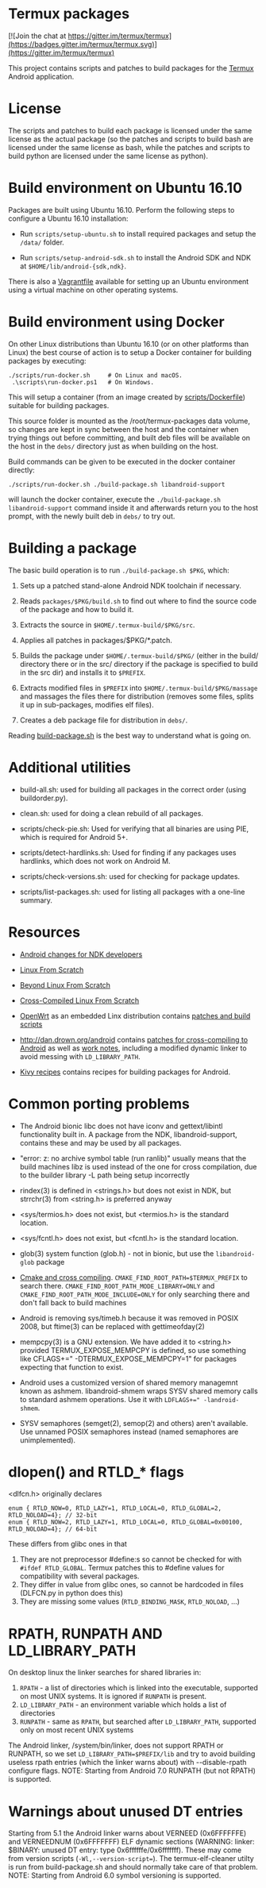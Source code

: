 Termux packages
===============
[![Join the chat at https://gitter.im/termux/termux](https://badges.gitter.im/termux/termux.svg)](https://gitter.im/termux/termux)

This project contains scripts and patches to build packages for the
[Termux](https://termux.com/) Android application.

License
=======
The scripts and patches to build each package is licensed under the same license as
the actual package (so the patches and scripts to build bash are licensed under
the same license as bash, while the patches and scripts to build python are licensed
under the same license as python).

Build environment on Ubuntu 16.10
=================================
Packages are built using Ubuntu 16.10. Perform the following steps to configure a Ubuntu 16.10 installation:

- Run `scripts/setup-ubuntu.sh` to install required packages and setup the `/data/` folder.

- Run `scripts/setup-android-sdk.sh` to install the Android SDK and NDK at `$HOME/lib/android-{sdk,ndk}`.

There is also a [Vagrantfile](scripts/Vagrantfile) available for setting up an Ubuntu environment using a virtual machine on other operating systems.

Build environment using Docker
==============================
On other Linux distributions than Ubuntu 16.10 (or on other platforms than Linux) the best course
of action is to setup a Docker container for building packages by executing:

    ./scripts/run-docker.sh     # On Linux and macOS.
     .\scripts\run-docker.ps1   # On Windows.

This will setup a container (from an image created by [scripts/Dockerfile](scripts/Dockerfile))
suitable for building packages.

This source folder is mounted as the /root/termux-packages data volume, so changes are kept
in sync between the host and the container when trying things out before committing, and built
deb files will be available on the host in the `debs/` directory just as when building on the host.

Build commands can be given to be executed in the docker container directly:

    ./scripts/run-docker.sh ./build-package.sh libandroid-support

will launch the docker container, execute the `./build-package.sh libandroid-support`
command inside it and afterwards return you to the host prompt, with the newly built
deb in `debs/` to try out.

Building a package
==================
The basic build operation is to run `./build-package.sh $PKG`, which:

1. Sets up a patched stand-alone Android NDK toolchain if necessary.

2. Reads `packages/$PKG/build.sh` to find out where to find the source code of the package and how to build it.

3. Extracts the source in `$HOME/.termux-build/$PKG/src`.

4. Applies all patches in packages/$PKG/\*.patch.

5. Builds the package under `$HOME/.termux-build/$PKG/` (either in the build/ directory there or in the
  src/ directory if the package is specified to build in the src dir) and installs it to `$PREFIX`.

6. Extracts modified files in `$PREFIX` into `$HOME/.termux-build/$PKG/massage` and massages the
  files there for distribution (removes some files, splits it up in sub-packages, modifies elf files).

7. Creates a deb package file for distribution in `debs/`.

Reading [build-package.sh](build-package.sh) is the best way to understand what is going on.

Additional utilities
====================
* build-all.sh: used for building all packages in the correct order (using buildorder.py).

* clean.sh: used for doing a clean rebuild of all packages.

* scripts/check-pie.sh: Used for verifying that all binaries are using PIE, which is required for Android 5+.

* scripts/detect-hardlinks.sh: Used for finding if any packages uses hardlinks, which does not work on Android M.

* scripts/check-versions.sh: used for checking for package updates.
	
* scripts/list-packages.sh: used for listing all packages with a one-line summary.


Resources
=========
* [Android changes for NDK developers](https://android.googlesource.com/platform/bionic/+/master/android-changes-for-ndk-developers.md)

* [Linux From Scratch](http://www.linuxfromscratch.org/lfs/view/stable/)

* [Beyond Linux From Scratch](http://www.linuxfromscratch.org/blfs/view/stable/)

* [Cross-Compiled Linux From Scratch](http://www.clfs.org/view/CLFS-3.0.0-SYSVINIT/mips64-64/)

* [OpenWrt](https://openwrt.org/) as an embedded Linx distribution contains [patches and build scripts](https://dev.openwrt.org/browser/packages)

* http://dan.drown.org/android contains [patches for cross-compiling to Android](http://dan.drown.org/android/src/) as well as [work notes](http://dan.drown.org/android/worknotes.html), including a modified dynamic linker to avoid messing with `LD_LIBRARY_PATH`.

* [Kivy recipes](https://github.com/kivy/python-for-android/tree/master/pythonforandroid/recipes) contains recipes for building packages for Android.


Common porting problems
=======================
* The Android bionic libc does not have iconv and gettext/libintl functionality built in. A package from the NDK, libandroid-support, contains these and may be used by all packages.

* "error: z: no archive symbol table (run ranlib)" usually means that the build machines libz is used instead of the one for cross compilation, due to the builder library -L path being setup incorrectly

* rindex(3) is defined in &lt;strings.h&gt; but does not exist in NDK, but strrchr(3) from &lt;string.h&gt; is preferred anyway

* &lt;sys/termios.h&gt; does not exist, but &lt;termios.h&gt; is the standard location.

* &lt;sys/fcntl.h&gt; does not exist, but &lt;fcntl.h&gt; is the standard location.

* glob(3) system function (glob.h) - not in bionic, but use the `libandroid-glob` package

* [Cmake and cross compiling](http://www.cmake.org/Wiki/CMake_Cross_Compiling).
  `CMAKE_FIND_ROOT_PATH=$TERMUX_PREFIX` to search there.
  `CMAKE_FIND_ROOT_PATH_MODE_LIBRARY=ONLY` and `CMAKE_FIND_ROOT_PATH_MODE_INCLUDE=ONLY`
  for only searching there and don't fall back to build machines

* Android is removing sys/timeb.h because it was removed in POSIX 2008, but ftime(3) can be replaced with gettimeofday(2)

* mempcpy(3) is a GNU extension. We have added it to &lt;string.h&gt; provided TERMUX_EXPOSE_MEMPCPY is defined,
  so use something like CFLAGS+=" -DTERMUX_EXPOSE_MEMPCPY=1" for packages expecting that function to exist.

* Android uses a customized version of shared memory managemnt known as ashmem. libandroid-shmem wraps SYSV shared
  memory calls to standard ashmem operations. Use it with `LDFLAGS+=" -landroid-shmem`.

* SYSV semaphores (semget(2), semop(2) and others) aren't available.
  Use unnamed POSIX semaphores instead (named semaphores are unimplemented).

dlopen() and RTLD&#95;&#42; flags
=================================
&lt;dlfcn.h&gt; originally declares

    enum { RTLD_NOW=0, RTLD_LAZY=1, RTLD_LOCAL=0, RTLD_GLOBAL=2,       RTLD_NOLOAD=4}; // 32-bit
    enum { RTLD_NOW=2, RTLD_LAZY=1, RTLD_LOCAL=0, RTLD_GLOBAL=0x00100, RTLD_NOLOAD=4}; // 64-bit

These differs from glibc ones in that

1. They are not preprocessor #define:s so cannot be checked for with `#ifdef RTLD_GLOBAL`. Termux patches this to #define values for compatibility with several packages.
2. They differ in value from glibc ones, so cannot be hardcoded in files (DLFCN.py in python does this)
3. They are missing some values (`RTLD_BINDING_MASK`, `RTLD_NOLOAD`, ...)

RPATH, RUNPATH AND LD\_LIBRARY\_PATH
====================================
On desktop linux the linker searches for shared libraries in:

1. `RPATH` - a list of directories which is linked into the executable, supported on most UNIX systems. It is ignored if `RUNPATH` is present.
2. `LD_LIBRARY_PATH` - an environment variable which holds a list of directories
3. `RUNPATH` - same as `RPATH`, but searched after `LD_LIBRARY_PATH`, supported only on most recent UNIX systems

The Android linker, /system/bin/linker, does not support RPATH or RUNPATH, so we set `LD_LIBRARY_PATH=$PREFIX/lib` and try to avoid building useless rpath entries (which the linker warns about) with --disable-rpath configure flags. NOTE: Starting from Android 7.0 RUNPATH (but not RPATH) is supported.

Warnings about unused DT entries
================================
Starting from 5.1 the Android linker warns about VERNEED (0x6FFFFFFE) and VERNEEDNUM (0x6FFFFFFF) ELF dynamic sections (WARNING: linker: $BINARY: unused DT entry: type 0x6ffffffe/0x6fffffff). These may come from version scripts (`-Wl,--version-script=`). The termux-elf-cleaner utilty is run from build-package.sh and should normally take care of that problem. NOTE: Starting from Android 6.0 symbol versioning is supported.
